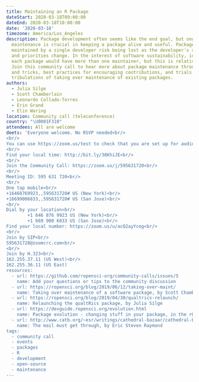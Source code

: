 ```yaml
---
title: Maintaining an R Package
dateStart: 2020-03-18T09:00:00
dateEnd: 2020-03-18T10:00:00
date: '2020-03-18'
timezone: America/Los_Angeles
description: Package development often seems like the end goal, but ongoing
  maintenance is crucial in keeping a package alive and useful. Packages
  maintained by a single developer risk being lost as the developer's situation
  and priorities change. In the interest of software sustainability, ideally 
  each package would have more than one maintainer, but this is relatively rare. 
  Join this community call to hear more about package maintenance through tips 
  and tricks, best practices for encouraging contributions, and trials and 
  tribulations of taking over maintenance of existing packages.
authors:
  - Julia Silge
  - Scott Chamberlain
  - Leonardo Collado-Torres
  - Erin Grand
  - Elin Waring
location: Community call (teleconference)
country: "\U0001F310"
attendees: All are welcome
deets: 'Everyone welcome. No RSVP needed<br/>
<br/>
You can use https://zoom.us/test to check that you are set up for audio and video<br/>
<br/>
Find your local time: http://bit.ly/38KhiJE<br/>
<br/>
Join the Community Call: https://zoom.us/j/595631720<br/>
<br/>
Meeting ID: 595 631 720<br/>
<br/>
One tap mobile<br/>
+16468769923,,595631720# US (New York)<br/>
+16699006833,,595631720# US (San Jose)<br/>
<br/>
Dial by your location<br/>
        +1 646 876 9923 US (New York)<br/>
        +1 669 900 6833 US (San Jose)<br/>
Find your local number: https://zoom.us/u/acO2ayYceg<br/>
<br/>
Join by SIP<br/>
595631720@zoomcrc.com<br/>
<br/>
Join by H.323<br/>
162.255.37.11 (US West)<br/>
162.255.36.11 (US East)
resources:
  - url: https://github.com/ropensci-org/community-calls/issues/5
    name: Add your questions or tips to the community discussion
  - url: https://ropensci.org/blog/2019/06/12/taking-over-maint/
    name: Taking over maintenance of a software package, by Scott Chamberlain, Maëlle Salmon an Noam Ross
  - url: https://ropensci.org/blog/2019/04/30/qualtrics-relaunch/
    name: Relaunching the qualtRics package, by Julia Silge
  - url: https://devguide.ropensci.org/evolution.html
    name: Package evolution - changing stuff in your package, in the rOpenSci software development guide
  - url: http://www.catb.org/~esr/writings/cathedral-bazaar/cathedral-bazaar/ar01s02.html
    name: The mail must get through, by Eric Steven Raymond
tags:
  - community call
  - events
  - packages
  - R
  - development
  - open-source
  - maintenance
---
```


